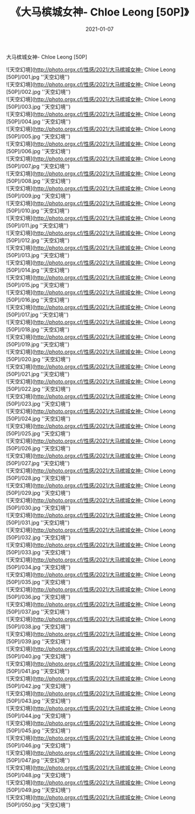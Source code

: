 ﻿---
layout: post
title:  《大马槟城女神- Chloe Leong [50P]》
date:   2021-01-07
img: http://photo.orgx.cf/性感/2021/大马槟城女神- Chloe Leong [50P]/000.jpg
categories: [美女, 性感, 泳衣]
---

大马槟城女神- Chloe Leong [50P]



![天空幻境](http://photo.orgx.cf/性感/2021/大马槟城女神- Chloe Leong [50P]/001.jpg ''天空幻境'') <br>
![天空幻境](http://photo.orgx.cf/性感/2021/大马槟城女神- Chloe Leong [50P]/002.jpg ''天空幻境'') <br>
![天空幻境](http://photo.orgx.cf/性感/2021/大马槟城女神- Chloe Leong [50P]/003.jpg ''天空幻境'') <br>
![天空幻境](http://photo.orgx.cf/性感/2021/大马槟城女神- Chloe Leong [50P]/004.jpg ''天空幻境'') <br>
![天空幻境](http://photo.orgx.cf/性感/2021/大马槟城女神- Chloe Leong [50P]/005.jpg ''天空幻境'') <br>
![天空幻境](http://photo.orgx.cf/性感/2021/大马槟城女神- Chloe Leong [50P]/006.jpg ''天空幻境'') <br>
![天空幻境](http://photo.orgx.cf/性感/2021/大马槟城女神- Chloe Leong [50P]/007.jpg ''天空幻境'') <br>
![天空幻境](http://photo.orgx.cf/性感/2021/大马槟城女神- Chloe Leong [50P]/008.jpg ''天空幻境'') <br>
![天空幻境](http://photo.orgx.cf/性感/2021/大马槟城女神- Chloe Leong [50P]/009.jpg ''天空幻境'') <br>
![天空幻境](http://photo.orgx.cf/性感/2021/大马槟城女神- Chloe Leong [50P]/010.jpg ''天空幻境'') <br>
![天空幻境](http://photo.orgx.cf/性感/2021/大马槟城女神- Chloe Leong [50P]/011.jpg ''天空幻境'') <br>
![天空幻境](http://photo.orgx.cf/性感/2021/大马槟城女神- Chloe Leong [50P]/012.jpg ''天空幻境'') <br>
![天空幻境](http://photo.orgx.cf/性感/2021/大马槟城女神- Chloe Leong [50P]/013.jpg ''天空幻境'') <br>
![天空幻境](http://photo.orgx.cf/性感/2021/大马槟城女神- Chloe Leong [50P]/014.jpg ''天空幻境'') <br>
![天空幻境](http://photo.orgx.cf/性感/2021/大马槟城女神- Chloe Leong [50P]/015.jpg ''天空幻境'') <br>
![天空幻境](http://photo.orgx.cf/性感/2021/大马槟城女神- Chloe Leong [50P]/016.jpg ''天空幻境'') <br>
![天空幻境](http://photo.orgx.cf/性感/2021/大马槟城女神- Chloe Leong [50P]/017.jpg ''天空幻境'') <br>
![天空幻境](http://photo.orgx.cf/性感/2021/大马槟城女神- Chloe Leong [50P]/018.jpg ''天空幻境'') <br>
![天空幻境](http://photo.orgx.cf/性感/2021/大马槟城女神- Chloe Leong [50P]/019.jpg ''天空幻境'') <br>
![天空幻境](http://photo.orgx.cf/性感/2021/大马槟城女神- Chloe Leong [50P]/020.jpg ''天空幻境'') <br>
![天空幻境](http://photo.orgx.cf/性感/2021/大马槟城女神- Chloe Leong [50P]/021.jpg ''天空幻境'') <br>
![天空幻境](http://photo.orgx.cf/性感/2021/大马槟城女神- Chloe Leong [50P]/022.jpg ''天空幻境'') <br>
![天空幻境](http://photo.orgx.cf/性感/2021/大马槟城女神- Chloe Leong [50P]/023.jpg ''天空幻境'') <br>
![天空幻境](http://photo.orgx.cf/性感/2021/大马槟城女神- Chloe Leong [50P]/024.jpg ''天空幻境'') <br>
![天空幻境](http://photo.orgx.cf/性感/2021/大马槟城女神- Chloe Leong [50P]/025.jpg ''天空幻境'') <br>
![天空幻境](http://photo.orgx.cf/性感/2021/大马槟城女神- Chloe Leong [50P]/026.jpg ''天空幻境'') <br>
![天空幻境](http://photo.orgx.cf/性感/2021/大马槟城女神- Chloe Leong [50P]/027.jpg ''天空幻境'') <br>
![天空幻境](http://photo.orgx.cf/性感/2021/大马槟城女神- Chloe Leong [50P]/028.jpg ''天空幻境'') <br>
![天空幻境](http://photo.orgx.cf/性感/2021/大马槟城女神- Chloe Leong [50P]/029.jpg ''天空幻境'') <br>
![天空幻境](http://photo.orgx.cf/性感/2021/大马槟城女神- Chloe Leong [50P]/030.jpg ''天空幻境'') <br>
![天空幻境](http://photo.orgx.cf/性感/2021/大马槟城女神- Chloe Leong [50P]/031.jpg ''天空幻境'') <br>
![天空幻境](http://photo.orgx.cf/性感/2021/大马槟城女神- Chloe Leong [50P]/032.jpg ''天空幻境'') <br>
![天空幻境](http://photo.orgx.cf/性感/2021/大马槟城女神- Chloe Leong [50P]/033.jpg ''天空幻境'') <br>
![天空幻境](http://photo.orgx.cf/性感/2021/大马槟城女神- Chloe Leong [50P]/034.jpg ''天空幻境'') <br>
![天空幻境](http://photo.orgx.cf/性感/2021/大马槟城女神- Chloe Leong [50P]/035.jpg ''天空幻境'') <br>
![天空幻境](http://photo.orgx.cf/性感/2021/大马槟城女神- Chloe Leong [50P]/036.jpg ''天空幻境'') <br>
![天空幻境](http://photo.orgx.cf/性感/2021/大马槟城女神- Chloe Leong [50P]/037.jpg ''天空幻境'') <br>
![天空幻境](http://photo.orgx.cf/性感/2021/大马槟城女神- Chloe Leong [50P]/038.jpg ''天空幻境'') <br>
![天空幻境](http://photo.orgx.cf/性感/2021/大马槟城女神- Chloe Leong [50P]/039.jpg ''天空幻境'') <br>
![天空幻境](http://photo.orgx.cf/性感/2021/大马槟城女神- Chloe Leong [50P]/040.jpg ''天空幻境'') <br>
![天空幻境](http://photo.orgx.cf/性感/2021/大马槟城女神- Chloe Leong [50P]/041.jpg ''天空幻境'') <br>
![天空幻境](http://photo.orgx.cf/性感/2021/大马槟城女神- Chloe Leong [50P]/042.jpg ''天空幻境'') <br>
![天空幻境](http://photo.orgx.cf/性感/2021/大马槟城女神- Chloe Leong [50P]/043.jpg ''天空幻境'') <br>
![天空幻境](http://photo.orgx.cf/性感/2021/大马槟城女神- Chloe Leong [50P]/044.jpg ''天空幻境'') <br>
![天空幻境](http://photo.orgx.cf/性感/2021/大马槟城女神- Chloe Leong [50P]/045.jpg ''天空幻境'') <br>
![天空幻境](http://photo.orgx.cf/性感/2021/大马槟城女神- Chloe Leong [50P]/046.jpg ''天空幻境'') <br>
![天空幻境](http://photo.orgx.cf/性感/2021/大马槟城女神- Chloe Leong [50P]/047.jpg ''天空幻境'') <br>
![天空幻境](http://photo.orgx.cf/性感/2021/大马槟城女神- Chloe Leong [50P]/048.jpg ''天空幻境'') <br>
![天空幻境](http://photo.orgx.cf/性感/2021/大马槟城女神- Chloe Leong [50P]/049.jpg ''天空幻境'') <br>
![天空幻境](http://photo.orgx.cf/性感/2021/大马槟城女神- Chloe Leong [50P]/050.jpg ''天空幻境'') <br>